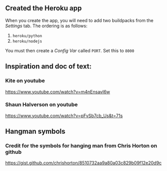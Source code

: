 


## Created the Heroku app

When you create the app, you will need to add two buildpacks from the _Settings_ tab. The ordering is as follows:

1. `heroku/python`
2. `heroku/nodejs`

You must then create a _Config Var_ called `PORT`. Set this to `8000`

## Inspiration and doc of text:

### Kite on youtube

https://www.youtube.com/watch?v=m4nEnsavl6w

### Shaun Halverson on youtube

https://www.youtube.com/watch?v=pFvSb7cb_Us&t=71s

## Hangman symbols

### Credit for the symbols for hanging man from Chris Horton on github

https://gist.github.com/chrishorton/8510732aa9a80a03c829b09f12e20d9c